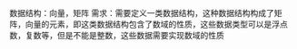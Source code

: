 数据结构：向量，矩阵 
需求：需要定义一类数据结构，这种数据结构构成了矩阵，向量的元素，即这类数据结构包含了数域的性质，这些数据类型可以是浮点数，复数等，但是不能是整数，这些数据需要实现数域的性质

